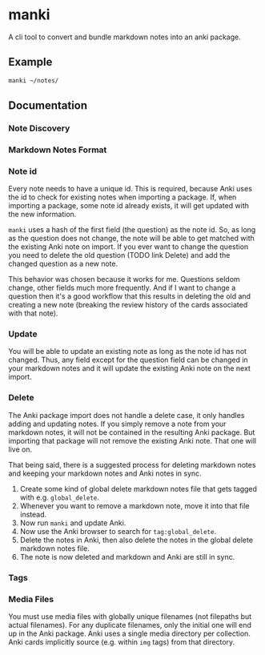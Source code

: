 # manki

A cli tool to convert and bundle markdown notes into an anki package.

## Example

```bash
manki ~/notes/
```

## Documentation

### Note Discovery

### Markdown Notes Format

### Note id

Every note needs to have a unique id. This is required, because Anki uses the id to check for existing notes when importing a package. If, when importing a package, some note id already exists, it will get updated with the new information.

`manki` uses a hash of the first field (the question) as the note id. So, as long as the question does not change, the note will be able to get matched with the existing Anki note on import. If you ever want to change the question you need to delete the old question (TODO link Delete) and add the changed question as a new note.

This behavior was chosen because it works for me. Questions seldom change, other fields much more frequently. And if I want to change a question then it's a good workflow that this results in deleting the old and creating a new note (breaking the review history of the cards associated with that note).

### Update

You will be able to update an existing note as long as the note id has not changed. Thus, any field except for the question field can be changed in your markdown notes and it will update the existing Anki note on the next import.

### Delete

The Anki package import does not handle a delete case, it only handles adding and updating notes. If you simply remove a note from your markdown notes, it will not be contained in the resulting Anki package. But importing that package will not remove the existing Anki note. That one will live on.

That being said, there is a suggested process for deleting markdown notes and keeping your markdown notes and Anki notes in sync.

1. Create some kind of global delete markdown notes file that gets tagged with e.g.  `global_delete`.
2. Whenever you want to remove a markdown note, move it into that file instead.
3. Now run `manki` and update Anki.
4. Now use the Anki browser to search for `tag:global_delete`.
5. Delete the notes in Anki, then also delete the notes in the global delete markdown notes file.
6. The note is now deleted and markdown and Anki are still in sync.

### Tags

### Media Files

You must use media files with globally unique filenames (not filepaths but actual filenames). For any duplicate filenames, only the initial one will end up in the Anki package. Anki uses a single media directory per collection. Anki cards implicitly source (e.g. within `img` tags) from that directory.
